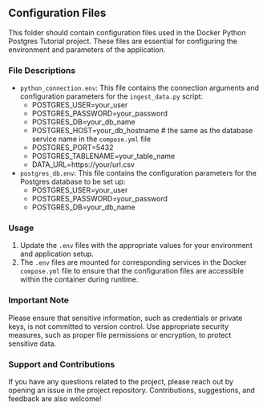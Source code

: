 ## Configuration Files

This folder should contain configuration files used in the Docker Python Postgres Tutorial project.
These files are essential for configuring the environment and parameters of the application.

### File Descriptions

- `python_connection.env`: This file contains the connection arguments and configuration parameters for the
`ingest_data.py` script:
  - POSTGRES_USER=your_user
  - POSTGRES_PASSWORD=your_password 
  - POSTGRES_DB=your_db_name
  - POSTGRES_HOST=your_db_hostname # the same as the database service name in the `compose.yml` file 
  - POSTGRES_PORT=5432
  - POSTGRES_TABLENAME=your_table_name 
  - DATA_URL=https://your/url.csv
- `postgres_db.env`: This file contains the configuration parameters for the Postgres database to be set up:
  - POSTGRES_USER=your_user
  - POSTGRES_PASSWORD=your_password 
  - POSTGRES_DB=your_db_name

### Usage

1. Update the `.env` files with the appropriate values for your environment and application setup.
2. The `.env` files are mounted for corresponding services in the Docker `compose.yml` file to ensure that the
configuration files are accessible within the container during runtime.

### Important Note

Please ensure that sensitive information, such as credentials or private keys, is not committed to version control.
Use appropriate security measures, such as proper file permissions or encryption, to protect sensitive data.

### Support and Contributions

If you have any questions related to the project, please reach out by opening an issue in the project repository.
Contributions, suggestions, and feedback are also welcome!


